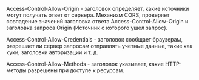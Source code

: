 Access-Control-Allow-Origin - заголовок определяет, какие источники могут получать ответ от сервера. Механизм CORS, проверяет совпадение значений заголовка ответа Access-Control-Allow-Origin и заголовка запроса Origin (Источник с которого ушел запрос). 

Access-Control-Allow-Credentials - заголовок сообщает браузерам, разрешает ли сервер запросам отправлять учетные данные, такие как куки, заголовки авторизации и т. д. 

Access-Control-Allow-Methods - заголовок указывает, какие HTTP-методы разрешены при доступе к ресурсам.